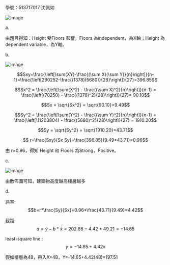 學號：513717017 沈佩如

![image](https://github.com/user-attachments/assets/716ef121-06c5-478e-a7d3-27d5e0bcde17)


a.

由題目得知：Height 受Floors 影響，Floors 為independent，為X軸；Height 為 dependent variable，為Y軸。

b.

![image](https://github.com/user-attachments/assets/dce1ec57-65c8-43c7-8091-ce7e3448cf26)


$$Sxy=\frac{\left[\sum(XY)-\frac{(\sum X)(\sum Y)}{n}\right]}{n-1}=\frac{\left[290252-\frac{(1378)(5680)}{28}\right]}{27}=396.85$$															
															
$$Sx^2 = \frac{\left[\sum(X^2) - \frac{(\sum X)^2}{n}\right]}{n-1} =  \frac{\left[(70250) - \frac{(1378)^2}{28}\right]}{27}= 90.10$$															
															
$$Sx = \sqrt{Sx^2} = \sqrt{90.10}=9.49$$															
															
$$Sy^2 = \frac{\left[\sum(Y^2) - \frac{(\sum Y)^2}{n}\right]}{n-1}  = \frac{\left[\(1203804) - \frac{(5680)^2}{28}\right]}{27} = 1910.20$$															
															
$$Sy = \sqrt{Sy^2} = \sqrt{1910.20}=43.71$$															
															
$$ r=\frac{Sxy}{Sx Sy}=\frac{396.85}{9.49*43.71}=0.96$$															
															
由 r=0.96，得知 Height 和 Floors 為Strong，Positive。															

c.

![image](https://github.com/user-attachments/assets/f4025508-0a25-4799-9f4a-24725e419494)

由散佈圖可知，建築物高度越高樓層越多

d.

斜率: $$b=r*\frac{Sy}{Sx}=0.96*\frac{43.71}{9.49}=4.42$$   							
							
截距: $$a=\bar{y}-b*\bar{x}=202.86-4.42*49.21=-14.65$$							
							
least-square line : $$y=-14.65+4.42x$$							
							
假如樓層為48，帶入X=48，Y=-14.65+4.42(48)=197.51							



